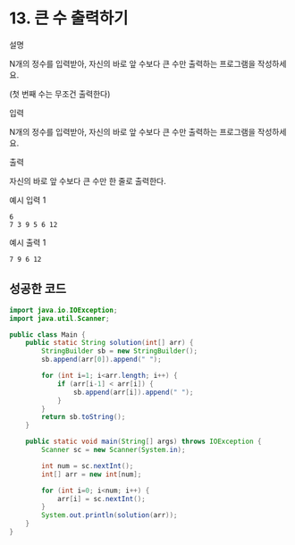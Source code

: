 # 13. 큰 수 출력하기

설명

N개의 정수를 입력받아, 자신의 바로 앞 수보다 큰 수만 출력하는 프로그램을 작성하세요.

(첫 번째 수는 무조건 출력한다)

입력

N개의 정수를 입력받아, 자신의 바로 앞 수보다 큰 수만 출력하는 프로그램을 작성하세요.

출력

자신의 바로 앞 수보다 큰 수만 한 줄로 출력한다.

예시 입력 1

```
6
7 3 9 5 6 12
```

예시 출력 1

```
7 9 6 12
```

## 성공한 코드

```java
import java.io.IOException;
import java.util.Scanner;

public class Main {
    public static String solution(int[] arr) {
        StringBuilder sb = new StringBuilder();
        sb.append(arr[0]).append(" ");

        for (int i=1; i<arr.length; i++) {
            if (arr[i-1] < arr[i]) {
                sb.append(arr[i]).append(" ");
            }
        }
        return sb.toString();
    }

    public static void main(String[] args) throws IOException {
        Scanner sc = new Scanner(System.in);

        int num = sc.nextInt();
        int[] arr = new int[num];

        for (int i=0; i<num; i++) {
            arr[i] = sc.nextInt();
        }
        System.out.println(solution(arr));
    }
}
```

